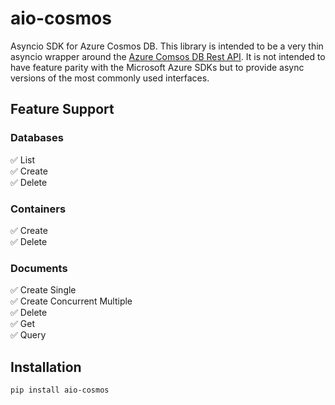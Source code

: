# aio-cosmos
Asyncio SDK for Azure Cosmos DB. This library is intended to be a very thin asyncio wrapper around the [Azure Comsos DB Rest API][1]. 
It is not intended to have feature parity with the Microsoft Azure SDKs but to provide async versions of the most commonly used interfaces.

[1]: (https://docs.microsoft.com/en-us/rest/api/cosmos-db/)

## Feature Support
### Databases
✅ List\
✅ Create\
✅ Delete

### Containers
✅ Create\
✅ Delete

### Documents
✅ Create Single\
✅ Create Concurrent Multiple\
✅ Delete\
✅ Get\
✅ Query

## Installation

```shell
pip install aio-cosmos
```

